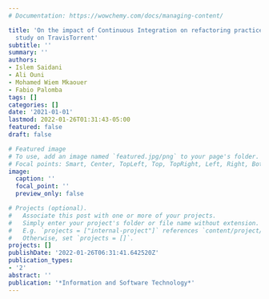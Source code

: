 ```yaml
---
# Documentation: https://wowchemy.com/docs/managing-content/

title: 'On the impact of Continuous Integration on refactoring practice: An exploratory
  study on TravisTorrent'
subtitle: ''
summary: ''
authors:
- Islem Saidani
- Ali Ouni
- Mohamed Wiem Mkaouer
- Fabio Palomba
tags: []
categories: []
date: '2021-01-01'
lastmod: 2022-01-26T01:31:43-05:00
featured: false
draft: false

# Featured image
# To use, add an image named `featured.jpg/png` to your page's folder.
# Focal points: Smart, Center, TopLeft, Top, TopRight, Left, Right, BottomLeft, Bottom, BottomRight.
image:
  caption: ''
  focal_point: ''
  preview_only: false

# Projects (optional).
#   Associate this post with one or more of your projects.
#   Simply enter your project's folder or file name without extension.
#   E.g. `projects = ["internal-project"]` references `content/project/deep-learning/index.md`.
#   Otherwise, set `projects = []`.
projects: []
publishDate: '2022-01-26T06:31:41.642520Z'
publication_types:
- '2'
abstract: ''
publication: '*Information and Software Technology*'
---
```


